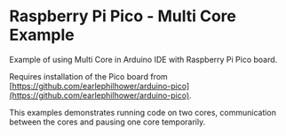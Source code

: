 # Raspberry Pi Pico - Multi Core Example
Example of using Multi Core in Arduino IDE with Raspberry Pi Pico board.

Requires installation of the Pico board from [https://github.com/earlephilhower/arduino-pico](https://github.com/earlephilhower/arduino-pico).

This examples demonstrates running code on two cores, communication between the cores and pausing one core temporarily.
